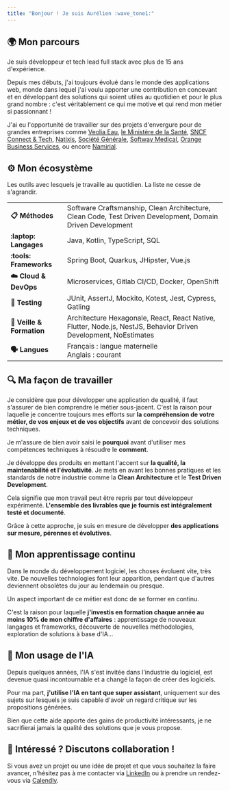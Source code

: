 ```yaml
---
title: "Bonjour ! Je suis Aurélien :wave_tone1:"
---
```


## :earth_africa: Mon parcours

Je suis développeur et tech lead full stack avec plus de 15 ans d'expérience.

Depuis mes débuts, j'ai toujours évolué dans le monde des applications web, monde dans lequel j'ai voulu apporter
une contribution en concevant et en développant des solutions qui soient utiles au quotidien et pour le plus grand nombre :
c'est véritablement ce qui me motive et qui rend mon métier si passionnant !

J'ai eu l'opportunité de travailler sur des projets d'envergure pour de grandes entreprises comme 
[Veolia Eau](https://www.eau.veolia.fr/),
[le Ministère de la Santé](https://sante.gouv.fr/), 
[SNCF Connect & Tech](https://www.sncf-connect-tech.fr/),
[Natixis](https://www.groupebpce.com/nos-entreprises/natixis-corporate-investment-banking/), 
[Société Générale](https://wholesale.banking.societegenerale.com/fr/),
[Softway Medical](https://www.groupesoftwaymedical.com/),
[Orange Business Services](https://www.orange-business.com/fr),
ou encore [Namirial](https://www.namirial.com/fr/).

## :gear: Mon écosystème

Les outils avec lesquels je travaille au quotidien. La liste ne cesse de s'agrandir.

|                                 |                                                                                                                  |
|---------------------------------|------------------------------------------------------------------------------------------------------------------|
| **:clipboard:️ Méthodes**       | Software Craftsmanship, Clean Architecture, Clean Code, Test Driven Development, Domain Driven Development       |
| **:laptop: Langages**           | Java, Kotlin, TypeScript, SQL                                                                                    |
| **:tools: Frameworks**          | Spring Boot, Quarkus, JHipster, Vue.js                                                                           |
| **:cloud: Cloud & DevOps**      | Microservices, Gitlab CI/CD, Docker, OpenShift                                                                   |
| **:test_tube: Testing**         | JUnit, AssertJ, Mockito, Kotest, Jest, Cypress, Gatling                                                          |
| **:school: Veille & Formation** | Architecture Hexagonale, React, React Native, Flutter, Node.js, NestJS, Behavior Driven Development, NoEstimates |
| **:speaking_head: Langues**     | Français : langue maternelle <br> Anglais : courant                                                              |

## :mag: Ma façon de travailler

Je considère que pour développer une application de qualité, il faut s'assurer de bien comprendre le métier sous-jacent.
C'est la raison pour laquelle je concentre toujours mes efforts sur **la compréhension de votre métier, 
de vos enjeux et de vos objectifs** avant de concevoir des solutions techniques.

Je m'assure de bien avoir saisi le **pourquoi** avant d'utiliser mes compétences techniques à résoudre le **comment**.

Je développe des produits en mettant l'accent sur **la qualité, la maintenabilité et l'évolutivité**.
Je mets en avant les bonnes pratiques et les standards de notre industrie comme la **Clean Architecture**
et le **Test Driven Development**.

Cela signifie que mon travail peut être repris par tout développeur expérimenté. **L'ensemble des livrables
que je fournis est intégralement testé et documenté**.

Grâce à cette approche, je suis en mesure de développer **des applications sur mesure, pérennes et évolutives**.

## :seedling: Mon apprentissage continu

Dans le monde du développement logiciel, les choses évoluent vite, très vite. De nouvelles technologies font leur apparition,
pendant que d'autres deviennent obsolètes du jour au lendemain ou presque.

Un aspect important de ce métier est donc de se former en continu.

C'est la raison pour laquelle **j'investis en formation chaque année au moins 10% de mon chiffre d'affaires** :
apprentissage de nouveaux langages et frameworks, découverte de nouvelles méthodologies, exploration de solutions à base d'IA...  

## :robot: Mon usage de l'IA

Depuis quelques années, l'IA s'est invitée dans l'industrie du logiciel, est devenue quasi incontournable
et a changé la façon de créer des logiciels.

Pour ma part, **j'utilise l'IA en tant que super assistant**, uniquement sur des sujets sur lesquels je suis capable
d'avoir un regard critique sur les propositions générées.

Bien que cette aide apporte des gains de productivité intéressants, je ne sacrifierai jamais la qualité 
des solutions que je vous propose.

## :handshake: Intéressé ? Discutons collaboration !

Si vous avez un projet ou une idée de projet et que vous souhaitez la faire avancer, n'hésitez pas à me contacter via 
[LinkedIn](https://www.linkedin.com/in/atondoux) ou à prendre un rendez-vous via [Calendly](https://calendly.com/atondoux/15min).
